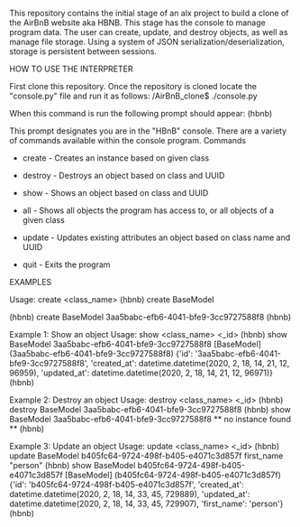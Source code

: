 This repository contains the initial stage of an alx project to build a clone of the AirBnB website aka HBNB. This stage has the console to manage program data. The user can create, update, and destroy objects, as well as manage file storage. Using a system of JSON serialization/deserialization, storage is persistent between sessions.

HOW TO USE THE INTERPRETER 

First clone this repository.
Once the repository is cloned locate the "console.py" file and run it as follows:
 /AirBnB_clone$ ./console.py

When this command is run the following prompt should appear:
(hbnb)

This prompt designates you are in the "HBnB" console. There are a variety of commands available within the console program.
Commands
* create - Creates an instance based on given class

* destroy - Destroys an object based on class and UUID

* show - Shows an object based on class and UUID

* all - Shows all objects the program has access to, or all objects of a given class

* update - Updates existing attributes an object based on class name and UUID

* quit - Exits the program


EXAMPLES

Usage: create <class_name>
(hbnb) create BaseModel

(hbnb) create BaseModel
3aa5babc-efb6-4041-bfe9-3cc9727588f8
(hbnb)                  

Example 1: Show an object
Usage: show <class_name> <_id>
(hbnb) show BaseModel 3aa5babc-efb6-4041-bfe9-3cc9727588f8
[BaseModel] (3aa5babc-efb6-4041-bfe9-3cc9727588f8) {'id': '3aa5babc-efb6-4041-bfe9-3cc9727588f8', 'created_at': datetime.datetime(2020, 2, 18, 14, 21, 12, 96959), 
'updated_at': datetime.datetime(2020, 2, 18, 14, 21, 12, 96971)}
(hbnb) 

Example 2: Destroy an object
Usage: destroy <class_name> <_id>
(hbnb) destroy BaseModel 3aa5babc-efb6-4041-bfe9-3cc9727588f8
(hbnb) show BaseModel 3aa5babc-efb6-4041-bfe9-3cc9727588f8
** no instance found **
(hbnb)  

Example 3: Update an object
Usage: update <class_name> <_id>
(hbnb) update BaseModel b405fc64-9724-498f-b405-e4071c3d857f first_name "person"
(hbnb) show BaseModel b405fc64-9724-498f-b405-e4071c3d857f
[BaseModel] (b405fc64-9724-498f-b405-e4071c3d857f) {'id': 'b405fc64-9724-498f-b405-e4071c3d857f', 'created_at': datetime.datetime(2020, 2, 18, 14, 33, 45, 729889), 
'updated_at': datetime.datetime(2020, 2, 18, 14, 33, 45, 729907), 'first_name': 'person'}
(hbnb)


